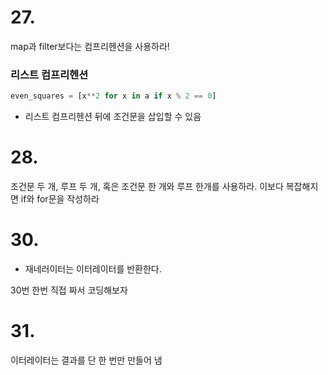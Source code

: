 # 27.

map과 filter보다는 컴프리헨션을 사용하라!

### 리스트 컴프리헨션

```python
even_squares = [x**2 for x in a if x % 2 == 0]
```

- 리스트 컴프리헨션 뒤에 조건문을 삽입할 수 있음

# 28.

조건문 두 개, 루프 두 개, 혹은 조건문 한 개와 루프 한개를 사용하라. 이보다 복잡해지면 if와 for문을 작성하라

# 30.

- 재네러이터는 이터레이터를 반환한다.

30번 한번 직접 짜서 코딩해보자

# 31.

이터레이터는 결과를 단 한 번만 만들어 냄